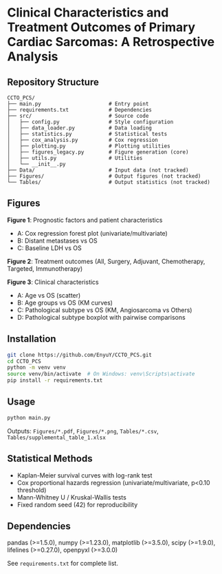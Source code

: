 # Clinical Characteristics and Treatment Outcomes of Primary Cardiac Sarcomas: A Retrospective Analysis

## Repository Structure

```
CCTO_PCS/
├── main.py                      # Entry point
├── requirements.txt             # Dependencies
├── src/                         # Source code
│   ├── config.py                # Style configuration
│   ├── data_loader.py           # Data loading
│   ├── statistics.py            # Statistical tests
│   ├── cox_analysis.py          # Cox regression
│   ├── plotting.py              # Plotting utilities
│   ├── figures_legacy.py        # Figure generation (core)
│   ├── utils.py                 # Utilities
│   └── __init__.py
├── Data/                        # Input data (not tracked)
├── Figures/                     # Output figures (not tracked)
└── Tables/                      # Output statistics (not tracked)
```

## Figures

**Figure 1**: Prognostic factors and patient characteristics
- A: Cox regression forest plot (univariate/multivariate)
- B: Distant metastases vs OS
- C: Baseline LDH vs OS

**Figure 2**: Treatment outcomes (All, Surgery, Adjuvant, Chemotherapy, Targeted, Immunotherapy)

**Figure 3**: Clinical characteristics
- A: Age vs OS (scatter)
- B: Age groups vs OS (KM curves)
- C: Pathological subtype vs OS (KM, Angiosarcoma vs Others)
- D: Pathological subtype boxplot with pairwise comparisons

## Installation

```bash
git clone https://github.com/EnyuY/CCTO_PCS.git
cd CCTO_PCS
python -m venv venv
source venv/bin/activate  # On Windows: venv\Scripts\activate
pip install -r requirements.txt
```

## Usage

```bash
python main.py
```

Outputs: `Figures/*.pdf`, `Figures/*.png`, `Tables/*.csv`, `Tables/supplemental_table_1.xlsx`

## Statistical Methods

- Kaplan-Meier survival curves with log-rank test
- Cox proportional hazards regression (univariate/multivariate, p<0.10 threshold)
- Mann-Whitney U / Kruskal-Wallis tests
- Fixed random seed (42) for reproducibility

## Dependencies

pandas (>=1.5.0), numpy (>=1.23.0), matplotlib (>=3.5.0), scipy (>=1.9.0), lifelines (>=0.27.0), openpyxl (>=3.0.0)

See `requirements.txt` for complete list.


